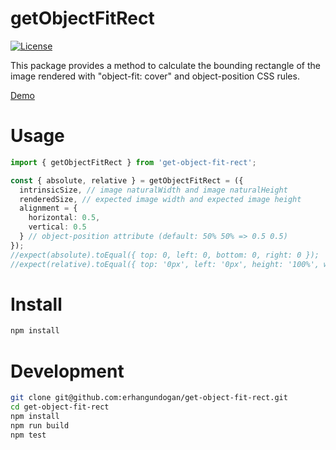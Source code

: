 getObjectFitRect
================

[![License][license-src]][license-href]

This package provides a method to calculate the bounding rectangle of the image rendered with "object-fit: cover" and object-position CSS rules.

[Demo][demo-href]

# Usage

```typescript
import { getObjectFitRect } from 'get-object-fit-rect';

const { absolute, relative } = getObjectFitRect = ({
  intrinsicSize, // image naturalWidth and image naturalHeight
  renderedSize, // expected image width and expected image height
  alignment = {
    horizontal: 0.5,
    vertical: 0.5
  } // object-position attribute (default: 50% 50% => 0.5 0.5) 
});
//expect(absolute).toEqual({ top: 0, left: 0, bottom: 0, right: 0 });
//expect(relative).toEqual({ top: '0px', left: '0px', height: '100%', width: '100%' });
```

# Install
```bash
npm install
```

# Development
```bash
git clone git@github.com:erhangundogan/get-object-fit-rect.git
cd get-object-fit-rect
npm install
npm run build
npm test
```

[license-src]: https://img.shields.io/badge/license-MIT-brightgreen.svg
[license-href]: LICENSE.md
[demo-href]: https://codesandbox.io/s/get-object-fit-rect-cmnn1?file=/src/App.js
